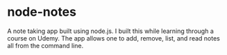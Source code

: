 # node-notes
A note taking app built using node.js. I built this while learning through a course on Udemy.
The app allows one to add, remove, list, and read notes all from the command line. 
